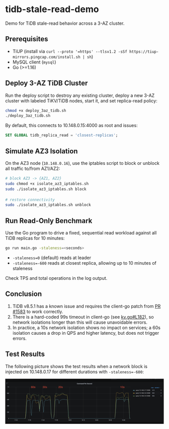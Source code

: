 # tidb-stale-read-demo
Demo for TiDB stale-read behavior across a 3-AZ cluster.

## Prerequisites
- TiUP  (install via `curl --proto '=https' --tlsv1.2 -sSf https://tiup-mirrors.pingcap.com/install.sh | sh`)
- MySQL client (`mysql`)
- Go (>=1.16)

## Deploy 3-AZ TiDB Cluster
Run the deploy script to destroy any existing cluster, deploy a new 3-AZ cluster with labeled TiKV/TiDB nodes, start it, and set replica-read policy:
```bash
chmod +x deploy_3az_tidb.sh
./deploy_3az_tidb.sh
```

By default, this connects to 10.148.0.15:4000 as root and issues:
```sql
SET GLOBAL tidb_replica_read = 'closest-replicas';
```

## Simulate AZ3 Isolation
On the AZ3 node (`10.148.0.16`), use the iptables script to block or unblock all traffic to/from AZ1/AZ2:
```bash
# block AZ3 -> {AZ1, AZ2}
sudo chmod +x isolate_az3_iptables.sh
sudo ./isolate_az3_iptables.sh block

# restore connectivity
sudo ./isolate_az3_iptables.sh unblock
```

## Run Read-Only Benchmark
Use the Go program to drive a fixed, sequential read workload against all TiDB replicas for 10 minutes:
```bash
go run main.go -staleness=<seconds>
```
- `-staleness=0` (default) reads at leader
- `-staleness=-600` reads at closest replica, allowing up to 10 minutes of staleness

Check TPS and total operations in the log output.

## Conclusion

1. TiDB v8.5.1 has a known issue and requires the client-go patch from [PR #1583](https://github.com/tikv/client-go/pull/1583) to work correctly.
2. There is a hard-coded 99s timeout in client-go (see [kv.go#L182](https://github.com/tikv/client-go/blob/e84f1a780fa63c25b76b8813eee4d587904b8221/tikv/kv.go#L182)), so network isolations longer than this will cause unavoidable errors.
3. In practice, a 10s network isolation shows no impact on services; a 60s isolation causes a drop in QPS and higher latency, but does not trigger errors.

## Test Results

The following picture shows the test results when a network block is injected on 10.148.0.17 for different durations with `-staleness=-600`:

![Network Block Test Results](QPS.png)
